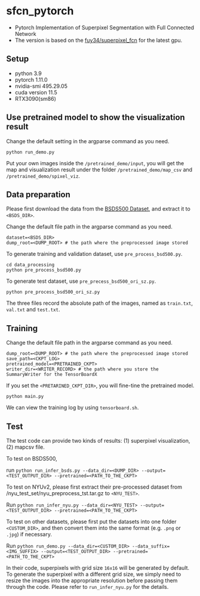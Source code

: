 # sfcn_pytorch
- Pytorch Implementation of Superpixel Segmentation with Full Connected Network
- The version is based on the [fuy34/superpixel_fcn](https://github.com/fuy34/superpixel_fcn) for the latest gpu.

## Setup
- python 3.9
- pytorch 1.11.0
- nvidia-smi 495.29.05
- cuda version 11.5
- RTX3090(sm86)

## Use pretrained model to show the visualization result
Change the default setting in the argparse command as you need.
```
python run_demo.py
```
Put your own images inside the ```/pretrained_demo/input```, you will get the map and visualization result under the folder ```/pretrained_demo/map_csv``` and ```/pretrained_demo/spixel_viz```.

## Data preparation
Please first download the data from the [BSDS500 Dataset](http://www.eecs.berkeley.edu/Research/Projects/CS/vision/grouping/BSR/BSR_full.tgz), and extract it to ```<BSDS_DIR>```.

Change the default file path in the argparse command as you need.
```
dataset=<BSDS_DIR> 
dump_root=<DUMP_ROOT> # the path where the preprocessed image stored
```
To generate training and validation dataset, use ```pre_process_bsd500.py```.
```
cd data_processing
python pre_process_bsd500.py
```
To generate test dataset, use ```pre_precess_bsd500_ori_sz.py```.
```
python pre_process_bsd500_ori_sz.py
```
The three files record the absolute path of the images, named as ```train.txt```, ```val.txt``` and ```test.txt```.

## Training 
Change the default file path in the argparse command as you need.
``` 
dump_root=<DUMP_ROOT> # the path where the preprocessed image stored
save_path=<CKPT_LOG>
pretrained_model=<PRETRAINED_CKPT>
writer_dir=<WRITER_RECORD> # the path where you store the SummaryWriter for the TensorBoardX
```
If you set the ```<PRETARINED_CKPT_DIR>```, you will fine-tine the pretrained model. 
```
python main.py
```

We can view the training log by using ```tensorboard.sh```.

## Test
The test code can provide two kinds of results:
(1) superpixel visualization,
(2) mapcsv file.

To test on BSDS500,

run ```python run_infer_bsds.py --data_dir=<DUMP_DIR> --output=<TEST_OUTPUT_DIR> --pretrained=<PATH_TO_THE_CKPT>```

To test on NYUv2, please first extract their pre-processed dataset from /nyu_test_set/nyu_preprocess_tst.tar.gz to ```<NYU_TEST>```.

Run ```python run_infer_nyu.py --data_dir=<NYU_TEST> --output=<TEST_OUTPUT_DIR> --pretrained=<PATH_TO_THE_CKPT>```

To test on other datasets, please first put the datasets into one folder ```<CUSTOM_DIR>```, and then convert them into the same format (e.g. ```.png``` or ```.jpg```) if necessary.

Run ```python run_demo.py --data_dir=<CUSTOM_DIR> --data_suffix=<IMG_SUFFIX> --output=<TEST_OUTPUT_DIR> --pretrained=<PATH_TO_THE_CKPT>```

In their code, superpixels with grid size ```16x16``` will be generated by default. To generate the superpixel with a different grid size, we simply need to resize the images into the appropriate resolution before passing them through the code. Please refer to ```run_infer_nyu.py``` for the details.
